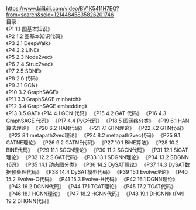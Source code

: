 https://www.bilibili.com/video/BV1K5411H7EQ?from=search&seid=12144845835826201746
<br/>
目录：<br/>
《P1 1.1 图基本知识》<br/>
《P2 1.2 图基本知识代码》<br/>
《P3 2.1 DeepWalk》<br/>
《P4 2.2 LINE》<br/>
《P5 2.3 Node2vec》<br/>
《P6 2.4 Struc2vec》<br/>
《P7 2.5 SDNE》<br/>
《P8 2.6 代码》<br/>
《P9 3.1 GCN》<br/>
《P10 3.2 GraphSAGE》<br/>
《P11 3.3 GraphSAGE minbatch》<br/>
《P12 3.4 GraphSAGE embedding》<br/>
《P13 3.5 GAT》
《P14 4.1 GCN 代码》
《P15 4.2 GAT 代码》
《P16 4.3 GraphSAGE 代码》
《P17 4.4 PyG代码》
《P18 5 图网络分类》
《P19 6.1 HAN算法理论》
《P20 6.2 HAN代码》
《P21 7.1 GTN理论》
《P22 7.2 GTN代码》
《P23 8.1 metapath2vec理论》
《P24 8.2 metapath2vec代码》
《P25 9.1 GATNE理论》
《P26 9.2 GATNE代码》
《P27 10.1 BiNE算法》
《P28 10.2 BiNE代码》
《P29 11.1 SGCN理论》
《P30 11.2 SGCN代码》
《P31 12.1 SiGAT理论》
《P32 12.2 SiGAT代码》
《P33 13.1 SDGNN理论》
《P34 13.2 SDGNN代码》
《P35 14.1 动态图分类》
《P36 14.2 DySAT理论》
《P37 14.3 DySAT数据预处理代码》
《P38 14.4 DySAT模型代码》
《P39 15.1 Evolve理论》
《P40 15.2 Evolve-O代码》
《P41 15.3 Evolve-H代码》
《P42 16.1 DGNN理论》
《P43 16.2 DGNN代码》
《P44 17.1 TGAT理论》
《P45 17.2 TGAT代码》
《P46 18.1 HGNN理论》
《P47 18.2 HGNN代码》
《P48 19.1 DHGNN》
《P49 19.2 DHGNN代码》

